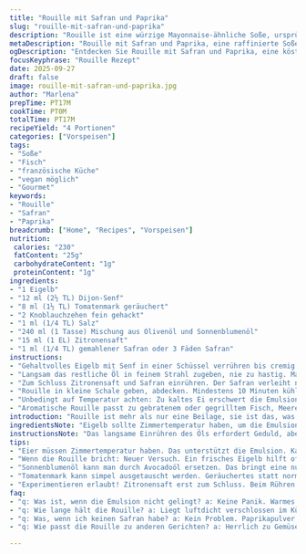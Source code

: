 ```yaml
---
title: "Rouille mit Safran und Paprika"
slug: "rouille-mit-safran-und-paprika"
description: "Rouille ist eine würzige Mayonnaise-ähnliche Soße, ursprünglich aus Südfrankreich. Sie verbindet Eigelb, Senf, Tomatenmark, Knoblauch und Safran zu einer cremigen Emulsion. Typischerweise wird eine Mischung aus Oliven- und neutralem Öl verwendet. Die Rouille dient oft als Begleiter zu Fischgerichten oder Bouillabaisse. Wichtig ist das langsame Einträufeln des Öls, damit die Emulsion gelingt. Das Resultat hat eine kräftige Farbe, leicht scharfen, manchmal erdigen Geschmack durch Safran und Knoblauch. Hält sich gut ein paar Tage im Kühlschrank, am besten luftdicht verschlossen."
metaDescription: "Rouille mit Safran und Paprika, eine raffinierte Soße aus Südfrankreich. Perfekt für Fischgerichte oder einfach als Brotaufstrich."
ogDescription: "Entdecken Sie Rouille mit Safran und Paprika, eine köstliche, würzige Soße für Fisch und mehr. Ein Rezept, das zum Experimentieren einlädt."
focusKeyphrase: "Rouille Rezept"
date: 2025-09-27
draft: false
image: rouille-mit-safran-und-paprika.jpg
author: "Marlena"
prepTime: PT17M
cookTime: PT0M
totalTime: PT17M
recipeYield: "4 Portionen"
categories: ["Vorspeisen"]
tags:
- "Soße"
- "Fisch"
- "französische Küche"
- "vegan möglich"
- "Gourmet"
keywords:
- "Rouille"
- "Safran"
- "Paprika"
breadcrumb: ["Home", "Recipes", "Vorspeisen"]
nutrition: 
 calories: "230"
 fatContent: "25g"
 carbohydrateContent: "1g"
 proteinContent: "1g"
ingredients:
- "1 Eigelb"
- "12 ml (2½ TL) Dijon-Senf"
- "8 ml (1½ TL) Tomatenmark geräuchert"
- "2 Knoblauchzehen fein gehackt"
- "1 ml (1/4 TL) Salz"
- "240 ml (1 Tasse) Mischung aus Olivenöl und Sonnenblumenöl"
- "15 ml (1 EL) Zitronensaft"
- "1 ml (1/4 TL) gemahlener Safran oder 3 Fäden Safran"
instructions:
- "Gehaltvolles Eigelb mit Senf in einer Schüssel verrühren bis cremig. Tomatenmark und Knoblauch unterheben; das Salz streut dazu, balanciert die Würze. Erst wenige Tropfen vom Öl zugießen, etwa 4–5 Minuten langsam und stetig mit Schneebesen rühren, bis die Masse beginnt zu binden und sämig wird."
- "Langsam das restliche Öl in feinem Strahl zugeben, nie zu hastig. Man merkt: dicke, glänzende Textur, die Farbe heller, nicht zu flüssig. Hier ist Fingergefühl wichtig, Öl zu schnell = Ruin. Nach Gefühl und Optik schon aufpassen, ob sie hält. Poröse Oberfläche, glänzend, sahnig, aber standfest."
- "Zum Schluss Zitronensaft und Safran einrühren. Der Safran verleiht nicht nur Farbe, sondern auch das exotische Aroma. Zitronensaft hellt auf, gibt Frische, fordert das Ganze noch etwas auf. Wer keinen Safran hat, nimmt Paprikapulver edelsüß, gibt ebenfalls Farbe, aber anderes Aroma. Rauchpaprika als Alternative macht sie rustikaler, erdig-schärfer."
- "Rouille in kleine Schale geben, abdecken. Mindestens 10 Minuten kühl stellen, damit sich Aromen verbinden. Hält luftdicht verschlossen bis zu 5 Tage im Kühlschrank. Vor Gebrauch nochmal umrühren, bei unsachgemäßer Lagerung kann sie sich plötzlich trennen; dann mit wenig warmem Wasser oder Zitronensaft nochmal schlagen."
- "Unbedingt auf Temperatur achten: Zu kaltes Ei erschwert die Emulsion, zu warmes macht sie instabil. Am besten Zutaten vorher auf Zimmertemperatur bringen. Bei geronnener Rouille kann man mit einem Löffel warmem Wasser oder nochmal Eigelb geglättet neu starten, ergibt oft gute Rettung."
- "Aromatische Rouille passt zu gebratenem oder gegrilltem Fisch, Meeresfrüchten, Ofengemüse. Kann auf geröstetes Brot gestrichen werden. Für Vegetarier ersetzt man Sonnnenblumenöl durch mildes Avocadoöl für eine nussige Note, die überraschend passt."
introduction: "Rouille ist mehr als nur eine Beilage, sie ist das, was jedes einfache Fischgericht spannend macht. Nach einigen Fehlversuchen habe ich gelernt, dass die Balance zwischen der Emulsion und den Gewürzen viel ausmacht. Zu wenig Öl = zu flüssig, zu viel und zu schnell gegossen = geronnener Brei. Die Zugabe von geräuchertem Tomatenmark statt normalem gibt dem Ruillen eine kräftigere Note, intensiver, fast schon pikant. Knoblauch darf nicht zu grob sein, sonst reißt er die Textur auseinander, aber feingerieben gibt er seinen Duft perfekt ab. Safran habe ich mehrfach probiert; neben dem Aroma sorgt er für die typische, luxuriöse Farbe. Wenn ich Safran nicht greifbar habe, nehme ich geräucherte Paprika – gibt ebenfalls Farbe, macht aber rustikaler. Zitronensaft nehme ich bewusst zum Schluss – er testet, ob die Soße noch hält. Rouille ist keine Sauce für Anfänger, sie fordert Aufmerksamkeit, aber wer diese Textur hinkriegt, hat eine kleine Geschmacksexplosion in der Hand."
ingredientsNote: "Eigelb sollte Zimmertemperatur haben, um die Emulsion zu unterstützen. Ungerührtes kaltes Eigelb erschwert das Binden. Die Mischung aus Oliven- und Sonnenblumenöl sorgt für Ausgewogenheit: Olivenöl gibt Geschmack, Sonnenblumenöl macht die Soße milder und stabiler. Rauchiges Tomatenmark bringt Tiefe; normales Tomatenmark können Sie verwenden, aber leicht geräuchert ist schöner. Safran ist teuer, eine Prise genügt völlig; Alternativ Paprikapulver für rustikale Variante. Knoblauch sehr fein hacken oder reiben, grobe Stücke erschweren die Textur. Zitronensaft frisch gepresst – nichts aus der Flasche. Dieses kleine Extra macht den Unterschied. Alternativ kann man Limettensaft für eine frischere Note nehmen, experimentiert mit Säure gibt anderen Kick."
instructionsNote: "Das langsame Einrühren des Öls erfordert Geduld, aber es lohnt sich. Wer zu schnell ist, riskiert die Emulsion, die dann gerinnt – zähflüssig, klumpig, unbrauchbar. Ich benutze immer einen kleinen Schneebesen, die Größe der Schüssel beeinflusst das Rühren – lieber eine mittelgroße Schüssel. Beginnen mit kleinen Tropfen Öl, später Strahl, nie Volldampf. Mit dem Zitronensaft erst zum Schluss, sonst droht 'Kippen'. Sollte die Rouille trotzdem brechen, gehe ich mit einem frischen Eigelb und einem Spritzer warmem Wasser neu ans Werk – eine kleine Rettungsaktion, die oft hilft. Kaltstellen verstärkt den Geschmack, lässt die Textur noch dichter werden, verbindet die Aromen. Bevor serviert, einmal kräftig mit dem Schneebesen aufrühren, damit sie wieder cremig ist. Experimentieren Sie mit Paprikapulver statt Safran, gibt ne ganz andere Dimension. Knoblauchmenge nach Lust und Laune anpassen – manchmal nehme ich mehr – aber vorsichtig, nicht dominieren lassen."
tips:
- "Eier müssen Zimmertemperatur haben. Das unterstützt die Emulsion. Kaltes Eigelb? Schwierig, die Konsistenz leidet. Sahneige Textur ist das Ziel."
- "Wenn die Rouille bricht: Neuer Versuch. Ein frisches Eigelb hilft oft. Ein Spritzer warmes Wasser dazu. Langsam schlagen. Fertig, kommt wieder zusammen."
- "Sonnenblumenöl kann man durch Avocadoöl ersetzen. Das bringt eine nussige Note. Ansonsten bleibt es beim Mix. Olivenöl bringt Geschmack. Das darf nicht fehlen."
- "Tomatenmark kann simpel ausgetauscht werden. Geräuchertes statt normalem verwenden. Verleiht der Rouille einen intensiven Touch, macht die Aromen reichhaltiger."
- "Experimentieren erlaubt! Zitronensaft erst zum Schluss. Beim Rühren nicht hastig sein. Ruhig und stetig, Geduld führt zum perfekten Ergebnis."
faq:
- "q: Was ist, wenn die Emulsion nicht gelingt? a: Keine Panik. Warmes Wasser und ein frisches Eigelb helfen. Rührteig gut aufschlagen, Geduld!"
- "q: Wie lange hält die Rouille? a: Liegt luftdicht verschlossen im Kühlschrank, hält bis zu 5 Tage. Bei unsachgemäßer Lagerung kann sie sich trennen."
- "q: Was, wenn ich keinen Safran habe? a: Kein Problem. Paprikapulver geht auch. Verändert den Geschmack, ist rustikaler. Perfekt für die Notlage."
- "q: Wie passt die Rouille zu anderen Gerichten? a: Herrlich zu Gemüse oder Gegrilltem. Auf Brot streichen, schmeckt wunderbar. Einfach ausprobieren."

---
```

